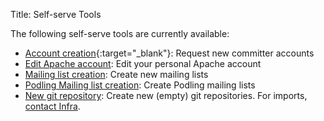 Title: Self-serve Tools


The following self-serve tools are currently available:

- [Account creation](/self-serve/acreq){:target="_blank"}: Request new committer accounts
- [Edit Apache account](/self-serve/id): Edit your personal Apache account
- [Mailing list creation](/self-serve/mlreq): Create new mailing lists
- [Podling Mailing list creation](/self-serve/mlreq/mlreq/incubator): Create Podling mailing lists
- [New git repository](/self-serve/reporeq): Create new (empty) git repositories. For imports, [contact Infra](/contact.html).

